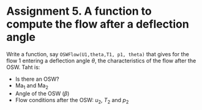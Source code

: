 # Assignment 5. A function to compute the flow after a deflection angle

Write a function, say `OSWFlow(U1,theta,T1, p1, theta)` that gives for the flow 1 entering a deflection angle $\theta$, the characteristics of the flow after the OSW.  Taht is:

- Is there an OSW?
- $\text{Ma}_1$ and $\text{Ma}_2$
- Angle of the OSW ($\beta$)
- Flow conditions after the OSW: $u_2$, $T_2$ and $p_2$